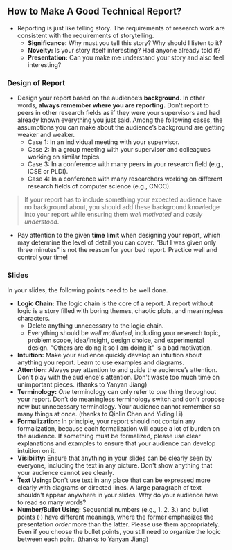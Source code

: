 ## How to Make A Good Technical Report?

- Reporting is just like telling story. The requirements of research work are consistent with the requirements of storytelling.
  + **Significance:** Why must you tell this story? Why should I listen to it?
  + **Novelty:** Is your story itself interesting? Had anyone already told it?
  + **Presentation:** Can you make me understand your story and also feel interesting?

### Design of Report

- Design your report based on the audience’s **background**. In other words, **always remember where you are reporting.** Don't report to peers in other research fields as if they were your supervisors and had already known everything you just said. Among the following cases, the assumptions you can make about the audience’s background are getting weaker and weaker.
  + Case 1: In an individual meeting with your supervisor.
  + Case 2: In a group meeting with your supervisor and colleagues working on similar topics.
  + Case 3: In a conference with many peers in your research field (e.g., ICSE or PLDI).
  + Case 4: In a conference with many researchers working on different research fields of computer science (e.g., CNCC).

>If your report has to include something your expected audience have no background about, you should add these background knowledge into your report while ensuring them *well motivated* and *easily understood*.

- Pay attention to the given **time limit** when designing your report, which may determine the level of detail you can cover. "But I was given only three minutes" is not the reason for your bad report. Practice well and control your time!

### Slides

In your slides, the following points need to be well done.
- **Logic Chain:** The logic chain is the core of a report. A report without logic is a story filled with boring themes, chaotic plots, and meaningless characters.
  + Delete anything unnecessary to the logic chain.
  + Everything should be *well motivated*, including your research topic, problem scope, idea/insight, design choice, and experimental design. "Others are doing it so I am doing it" is a bad motivation.
- **Intuition:** Make your audience quickly develop an intuition about anything you report. Learn to use examples and diagrams.
- **Attention:** Always pay attention to and guide the audience’s attention. Don't play with the audience's attention. Don’t waste too much time on unimportant pieces. (thanks to Yanyan Jiang)
- **Terminology:** *One* terminology can only refer to *one* thing throughout your report. Don’t do meaningless terminology switch and don’t propose new but unnecessary terminology. Your audience cannot remember so many things at once. (thanks to Qinlin Chen and Yiding Li)
- **Formalization:** In principle, your report should not contain any formalization, because each formalization will cause a lot of burden on the audience. If something must be formalized, please use clear explanations and examples to ensure that your audience can develop intuition on it.
- **Visibility:** Ensure that anything in your slides can be clearly seen by everyone, including the text in any picture. Don't show anything that your audience cannot see clearly.
- **Text Using:** Don't use text in any place that can be expressed more clearly with diagrams or directed lines. A large paragraph of text shouldn't appear anywhere in your slides. Why do your audience have to read so many words?
- **Number/Bullet Using:** Sequential numbers (e.g., 1. 2. 3.) and bullet points (·) have different meanings, where the former emphasizes the presentation *order* more than the latter. Please use them appropriately. Even if you choose the bullet points, you still need to organize the logic between each point. (thanks to Yanyan Jiang)